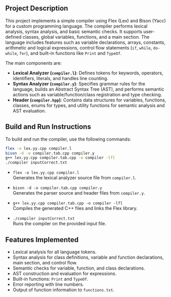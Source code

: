 ## Project Description

This project implements a simple compiler using Flex (Lex) and Bison (Yacc) for a custom programming language. The compiler performs lexical analysis, syntax analysis, and basic semantic checks. It supports user-defined classes, global variables, functions, and a main section. The language includes features such as variable declarations, arrays, constants, arithmetic and logical expressions, control flow statements (`if`, `while`, `do-while`, `for`), and built-in functions like `Print` and `TypeOf`.

The main components are:
- **Lexical Analyzer (`compiler.l`)**: Defines tokens for keywords, operators, identifiers, literals, and handles line counting.
- **Syntax Analyzer (`compiler.y`)**: Specifies grammar rules for the language, builds an Abstract Syntax Tree (AST), and performs semantic actions such as variable/function/class registration and type checking.
- **Header (`compiler.hpp`)**: Contains data structures for variables, functions, classes, enums for types, and utility functions for semantic analysis and AST evaluation.

## Build and Run Instructions

To build and run the compiler, use the following commands:

```bash
flex -o lex.yy.cpp compiler.l
bison -d -o compiler.tab.cpp compiler.y
g++ lex.yy.cpp compiler.tab.cpp -o compiler -lfl
./compiler inputCorrect.txt
```

- `flex -o lex.yy.cpp compiler.l`  
  Generates the lexical analyzer source file from `compiler.l`.

- `bison -d -o compiler.tab.cpp compiler.y`  
  Generates the parser source and header files from `compiler.y`.

- `g++ lex.yy.cpp compiler.tab.cpp -o compiler -lfl`  
  Compiles the generated C++ files and links the Flex library.

- `./compiler inputCorrect.txt`  
  Runs the compiler on the provided input file.

## Features Implemented

- Lexical analysis for all language tokens.
- Syntax analysis for class definitions, variable and function declarations, main section, and control flow.
- Semantic checks for variable, function, and class declarations.
- AST construction and evaluation for expressions.
- Built-in functions: `Print` and `TypeOf`.
- Error reporting with line numbers.
- Output of function information to `functions.txt`.
